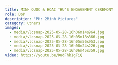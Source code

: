 ```yaml
---
title: MINH QUOC & HOAI THU'S ENGAGEMENT CEREMONY
role: DoP
description: "PH: 2Minh Pictures"
category: Others
images:
  - media/vlcsnap-2025-05-28-16h06m14s964.jpg
  - media/vlcsnap-2025-05-28-16h05m18s866.jpg
  - media/vlcsnap-2025-05-28-16h05m56s953.jpg
  - media/vlcsnap-2025-05-28-16h08m24s226.jpg
  - media/vlcsnap-2025-05-28-16h06m45s359.jpg
video: https://youtu.be/DudFhk1gFiQ
---
```

